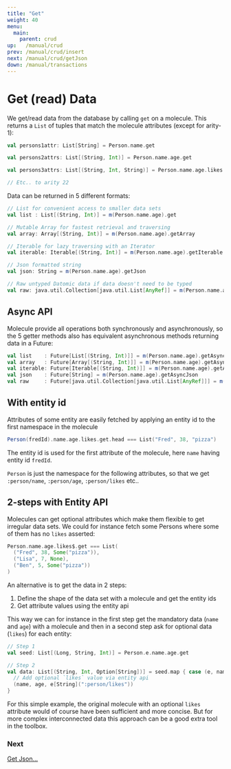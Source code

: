 ```yaml
---
title: "Get"
weight: 40
menu:
  main:
    parent: crud
up:   /manual/crud
prev: /manual/crud/insert
next: /manual/crud/getJson
down: /manual/transactions
---
```


# Get (read) Data

We get/read data from the database by calling `get` on a molecule. This returns a `List` of tuples that match 
the molecule attributes (except for arity-1):
 

```scala
val persons1attr: List[String] = Person.name.get

val persons2attrs: List[(String, Int)] = Person.name.age.get

val persons3attrs: List[(String, Int, String)] = Person.name.age.likes.get

// Etc.. to arity 22
```

Data can be returned in 5 different formats:

```scala
// List for convenient access to smaller data sets
val list : List[(String, Int)] = m(Person.name.age).get

// Mutable Array for fastest retrieval and traversing
val array: Array[(String, Int)] = m(Person.name.age).getArray

// Iterable for lazy traversing with an Iterator
val iterable: Iterable[(String, Int)] = m(Person.name.age).getIterable

// Json formatted string 
val json: String = m(Person.name.age).getJson

// Raw untyped Datomic data if data doesn't need to be typed
val raw: java.util.Collection[java.util.List[AnyRef]] = m(Person.name.age).getRaw
```

## Async API


Molecule provide all operations both synchronously and asynchronously, so the 5 getter methods also has
equivalent asynchronous methods returning data in a Future:
```scala
val list    : Future[List[(String, Int)]] = m(Person.name.age).getAsync
val array   : Future[Array[(String, Int)]] = m(Person.name.age).getAsyncArray
val iterable: Future[Iterable[(String, Int)]] = m(Person.name.age).getAsyncIterable
val json    : Future[String] = m(Person.name.age).getAsyncJson
val raw     : Future[java.util.Collection[java.util.List[AnyRef]]] = m(Person.name.age).getAsyncRaw
```



## With entity id

Attributes of some entity are easily fetched by applying an entity id to the first namespace in the molecule 
 
```scala
Person(fredId).name.age.likes.get.head === List("Fred", 38, "pizza")
```
The entity id is used for the first attribute of the molecule, here `name` having entity id `fredId`. 

`Person` is just the namespace for the following attributes, so that we get `:person/name`, `:person/age`, `:person/likes` etc..


## 2-steps with Entity API

Molecules can get optional attributes which make them flexible to get irregular data sets. We could for instance fetch some
Persons where some of them has no `likes` asserted:

```scala
Person.name.age.likes$.get === List(
  ("Fred", 38, Some("pizza")),
  ("Lisa", 7, None),
  ("Ben", 5, Some("pizza"))
)
```
An alternative is to get the data in 2 steps: 

 1. Define the shape of the data set with a molecule and get the entity ids
 2. Get attribute values using the entity api

This way we can for instance in the first step get the mandatory data (`name` and `age`) with a molecule and then in a second step
ask for optional data (`likes`) for each entity:  

```scala
// Step 1
val seed: List[(Long, String, Int)] = Person.e.name.age.get

// Step 2
val data: List[(String, Int, Option[String])] = seed.map { case (e, name, age) =>
  // Add optional `likes` value via entity api
  (name, age, e[String](":person/likes"))
}
```
For this simple example, the original molecule with an optional `likes` attribute would of course have been sufficient and 
more concise. But for more complex interconnected data this approach can be a good extra tool in the toolbox.



### Next

[Get Json...](/manual/crud/getJson)